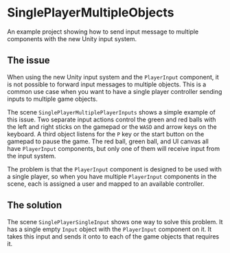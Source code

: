 # SinglePlayerMultipleObjects

An example project showing how to send input message to multiple components with the new Unity input system.

## The issue

When using the new Unity input system and the `PlayerInput` component, it is not possible to forward input messages to multiple objects. This is a common use case when you want to have a single player controller sending inputs to multiple game objects.

The scene `SinglePlayerMultiplePlayerInputs` shows a simple example of this issue. Two separate input actions control the green and red balls with the left and right sticks on the gamepad or the `WASD` and arrow keys on the keyboard. A third object listens for the `P` key or the start button on the gamepad to pause the game. The red ball, green ball, and UI canvas all have `PlayerInput` components, but only one of them will receive input from the input system.

The problem is that the `PlayerInput` component is designed to be used with a single player, so when you have multiple `PlayerInput` components in the scene, each is assigned a user and mapped to an available controller.

## The solution

The scene `SinglePlayerSingleInput` shows one way to solve this problem. It has a single empty `Input` object with the `PlayerInput` component on it. It takes this input and sends it onto to each of the game objects that requires it.
